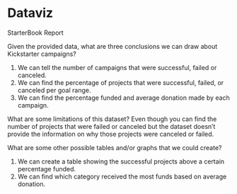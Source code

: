 # Dataviz

StarterBook Report

Given the provided data, what are three conclusions we can draw about Kickstarter campaigns?
1.	We can tell the number of campaigns that were successful, failed or canceled.
2.	We can find the percentage of projects that were successful, failed, or canceled per goal range.
3.	We can find the percentage funded and average donation made by each campaign.

What are some limitations of this dataset?
Even though you can find the number of projects that were failed or canceled but the dataset doesn’t provide the information on why those projects were canceled or failed.


What are some other possible tables and/or graphs that we could create?
1.	We can create a table showing the successful projects above a certain percentage funded.
2.	We can find which category received the most funds based on average donation.

